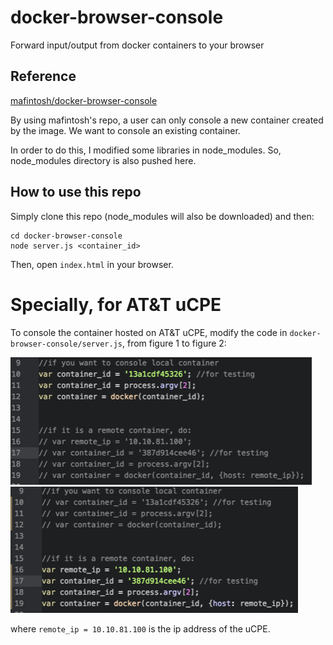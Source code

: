 # docker-browser-console

Forward input/output from docker containers to your browser


## Reference
[mafintosh/docker-browser-console](https://github.com/mafintosh/docker-browser-console)

By using mafintosh's repo, a user can only console a new container created by the image.
We want to console an existing container.

In order to do this, I modified some libraries in node_modules. So, node_modules directory is also pushed here.

## How to use this repo


Simply clone this repo (node_modules will also be downloaded) and then:

```
cd docker-browser-console
node server.js <container_id>
```

Then, open ```index.html``` in your browser.


# Specially, for AT&T uCPE

To console the container hosted on AT&T uCPE, modify the code in ```docker-browser-console/server.js```, from figure 1 to figure 2:


![figure1-local_console](img/figure_local_console.png)
![figure2-remote_console](img/figure_remote_console.png)

where ```remote_ip = 10.10.81.100``` is the ip address of the uCPE.
